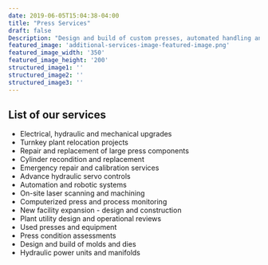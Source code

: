 ```yaml
---
date: 2019-06-05T15:04:38-04:00
title: "Press Services"
draft: false
Description: "Design and build of custom presses, automated handling and secondary operations, assessments, mold and die..."
featured_image: 'additional-services-image-featured-image.png'
featured_image_width: '350'
featured_image_height: '200'
structured_image1: ''
structured_image2: ''
structured_image3: ''
---
```


## List of our services

- Electrical, hydraulic and mechanical upgrades
- Turnkey plant relocation projects
- Repair and replacement of large press components
- Cylinder recondition and replacement
- Emergency repair and calibration services
- Advance hydraulic servo controls
- Automation and robotic systems
- On-site laser scanning and machining
- Computerized press and process monitoring
- New facility expansion - design and construction
- Plant utility design and operational reviews
- Used presses and equipment
- Press condition assessments
- Design and build of molds and dies
- Hydraulic power units and manifolds
